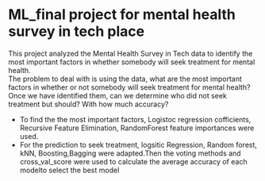 # ML_final project for mental health survey in tech place
This project analyzed the Mental Health Survey in Tech data to identify the most important factors in whether somebody will seek treatment for mental health. 
<br> The problem to deal with is using the data, what are the most important factors in whether or not somebody will seek treatment for mental health? Once we have identified them, can we determine who did not seek treatment but should? With how much accuracy?
* To find the the most important factors, Logistoc regression cofficients, Recursive Feature Elimination, RandomForest feature importances were used.
* For the prediction to seek treatment, logsitic Regression, Random forest, kNN, Boosting,Bagging were adapted.Then the voting methods and cross_val_score were used to calculate the average accuracy of each modelto select the best model
